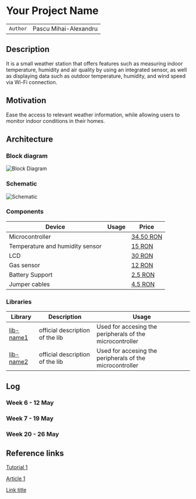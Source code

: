 # Your Project Name

| | |
|-|-|
|`Author` | Pascu Mihai-Alexandru

## Description

It is a small weather station that offers features such as measuring indoor temperature, humidity and air quality by using an integrated sensor, as well as displaying data such as outdoor temperature, humidity, and wind speed via Wi-Fi connection. 

## Motivation

Ease the access to relevant weather information, while allowing users to monitor indoor conditions in their homes.

## Architecture

### Block diagram

<!-- Make sure the path to the picture is correct -->
![Block Diagram](schematics/block_diagram.png)

### Schematic

![Schematic](schematics/kicad_schematic.png)

### Components


<!-- This is just an example, fill in with your actual components -->

| Device | Usage | Price |
|--------|--------|-------|
| Microcontroller | | [34.50 RON](https://www.optimusdigital.ro/ro/placi-raspberry-pi/12394-raspberry-pi-pico-w.html) |
| Temperature and humidity sensor | | [15 RON](https://www.optimusdigital.ro/ro/senzori/12961-senzor-de-temperatura-si-umiditate-htu21.html) |
| LCD | | [30 RON](https://www.optimusdigital.ro/ro/optoelectronice-lcd-uri/1312-modul-lcd-spi-de-144-128x128-ili9163-negru.html) |
| Gas sensor | | [12 RON](https://www.optimusdigital.ro/ro/senzori-de-gaze/1128-modul-senzor-de-gaz-mq-135.html) |
| Battery Support | | [2.5 RON](https://www.optimusdigital.ro/ro/suporturi-de-baterii/4057-suport-pentru-baterie-de-12v-23a.html) |
| Jumper cables | | [4.5 RON](https://www.optimusdigital.ro/ro/toate-produsele/876-set-fire-mama-tata-10p-15-cm.html) |


### Libraries

<!-- This is just an example, fill in the table with your actual components -->

| Library | Description | Usage |
|---------|-------------|-------|
| [lib-name1](link-to-lib) | official description of the lib | Used for accesing the peripherals of the microcontroller  |
| [lib-name2](link-to-lib) | official description of the lib | Used for accesing the peripherals of the microcontroller  |

## Log

<!-- write every week your progress here -->

### Week 6 - 12 May

### Week 7 - 19 May

### Week 20 - 26 May


## Reference links

<!-- Fill in with appropriate links and link titles -->

[Tutorial 1](https://www.youtube.com/watch?v=wdgULBpRoXk&t=1s&ab_channel=BenEater)

[Article 1](https://www.explainthatstuff.com/induction-motors.html)

[Link title](https://projecthub.arduino.cc/)